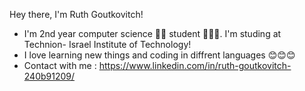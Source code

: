 Hey there, I'm Ruth Goutkovitch!

* I'm 2nd year computer science 👩‍💻 student 👩🏼‍🎓. I'm studing at Technion- Israel Institute of Technology!
* I love learning new things and coding in diffrent languages 😊😊😊
* Contact with me : https://www.linkedin.com/in/ruth-goutkovitch-240b91209/



